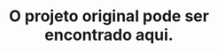 <h1 align="center">O projeto original pode ser encontrado<a href"https://www.youtube.com/watch?v=w5fCIhI0FyE"> aqui.</a></h1>